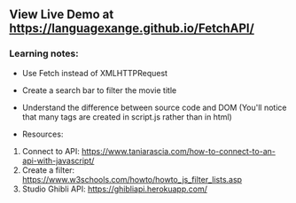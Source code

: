 ## View Live Demo at https://languagexange.github.io/FetchAPI/

### Learning notes: 
- Use Fetch instead of XMLHTTPRequest
- Create a search bar to filter the movie title 
- Understand the difference between source code and DOM
(You'll notice that many tags are created in script.js rather than in html)

- Resources: 
1. Connect to API: https://www.taniarascia.com/how-to-connect-to-an-api-with-javascript/
2. Create a filter: https://www.w3schools.com/howto/howto_js_filter_lists.asp
3. Studio Ghibli API: https://ghibliapi.herokuapp.com/
